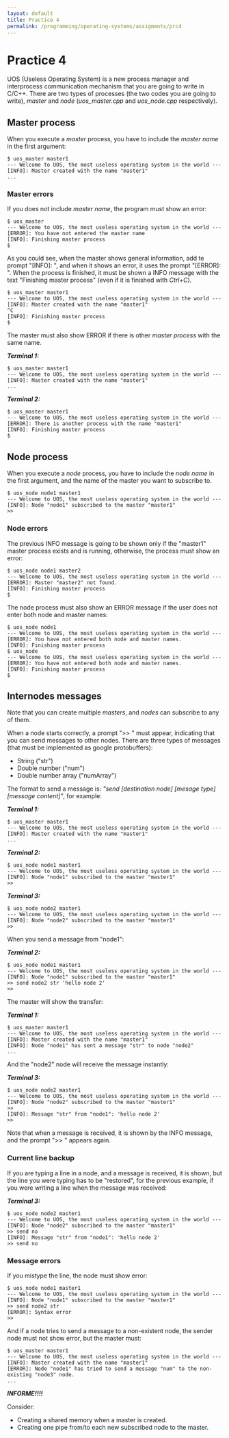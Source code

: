 ```yaml
---
layout: default
title: Practice 4
permalink: /programming/operating-systems/assigments/prc4
---
```


# Practice 4

UOS (Useless Operating System) is a new process manager and interprocess communication mechanism that you are going to write in C/C++. There are two types of processes (the two codes you are going to write), *master* and *node* (*uos_master.cpp* and *uos_node.cpp* respectively).

## Master process

When you execute a *master* process, you have to include the *master name* in the first argument:

```
$ uos_master master1
--- Welcome to UOS, the most useless operating system in the world ---
[INFO]: Master created with the name "master1"
...
```

### Master errors

If you does not include *master name*, the program must show an error:

```
$ uos_master
--- Welcome to UOS, the most useless operating system in the world ---
[ERROR]: You have not entered the master name
[INFO]: Finishing master process
$
```

As you could see, when the master shows general information, add te prompt "[INFO]: ", and when it shows an error, it uses the prompt "[ERROR]: ". When the process is finished, it must be shown a INFO message with the text "Finishing master process" (even if it is finished with *Ctrl+C*).

```
$ uos_master master1
--- Welcome to UOS, the most useless operating system in the world ---
[INFO]: Master created with the name "master1"
^C
[INFO]: Finishing master process
$
```

The master must also show ERROR if there is other *master process* with the same name.

***Terminal 1:***
```
$ uos_master master1
--- Welcome to UOS, the most useless operating system in the world ---
[INFO]: Master created with the name "master1"
...
```

***Terminal 2:***
```
$ uos_master master1
--- Welcome to UOS, the most useless operating system in the world ---
[ERROR]: There is another process with the name "master1"
[INFO]: Finishing master process
$
```


## Node process

When you execute a *node* process, you have to include the *node name* in the first argument, and the name of the master you want to subscribe to.

```
$ uos_node node1 master1
--- Welcome to UOS, the most useless operating system in the world ---
[INFO]: Node "node1" subscribed to the master "master1"
>>
```

### Node errors

The previous INFO message is going to be shown only if the "master1" master process exists and is running, otherwise, the process must show an error:

```
$ uos_node node1 master2
--- Welcome to UOS, the most useless operating system in the world ---
[ERROR]: Master "master2" not found.
[INFO]: Finishing master process
$
```

The node process must also show an ERROR message if the user does not enter both node and master names:

```
$ uos_node node1
--- Welcome to UOS, the most useless operating system in the world ---
[ERROR]: You have not entered both node and master names.
[INFO]: Finishing master process
$ uos_node
--- Welcome to UOS, the most useless operating system in the world ---
[ERROR]: You have not entered both node and master names.
[INFO]: Finishing master process
$
```

## Internodes messages

Note that you can create multiple *masters*, and *nodes* can subscribe to any of them.

When a node starts correctly, a prompt ">> " must appear, indicating that you can send messages to other nodes.
There are three types of messages (that must be implemented as google protobuffers):

* String ("str")
* Double number ("num")
* Double number array ("numArray")

The format to send a message is: *"send [destination node] [mesage type] [message content]"*, for example:

***Terminal 1:***
```
$ uos_master master1
--- Welcome to UOS, the most useless operating system in the world ---
[INFO]: Master created with the name "master1"
...
```

***Terminal 2:***
```
$ uos_node node1 master1
--- Welcome to UOS, the most useless operating system in the world ---
[INFO]: Node "node1" subscribed to the master "master1"
>>
```

***Terminal 3:***
```
$ uos_node node2 master1
--- Welcome to UOS, the most useless operating system in the world ---
[INFO]: Node "node2" subscribed to the master "master1"
>>
```

When you send a message from "node1":

***Terminal 2:***
```
$ uos_node node1 master1
--- Welcome to UOS, the most useless operating system in the world ---
[INFO]: Node "node1" subscribed to the master "master1"
>> send node2 str 'hello node 2'
>>
```

The master will show the transfer:

***Terminal 1:***
```
$ uos_master master1
--- Welcome to UOS, the most useless operating system in the world ---
[INFO]: Master created with the name "master1"
[INFO]: Node "node1" has sent a message "str" to node "node2"
...
```

And the "node2" node will receive the message instantly:

***Terminal 3:***
```
$ uos_node node2 master1
--- Welcome to UOS, the most useless operating system in the world ---
[INFO]: Node "node2" subscribed to the master "master1"
>>
[INFO]: Message "str" from "node1": 'hello node 2'
>>
```

Note that when a message is received, it is shown by the INFO message, and the prompt ">> " appears again.

### Current line backup

If you are typing a line in a node, and a message is received, it is shown, but the line you were typing has to be "restored", for the previous example, if you were writing a line when the message was received:

***Terminal 3:***
```
$ uos_node node2 master1
--- Welcome to UOS, the most useless operating system in the world ---
[INFO]: Node "node2" subscribed to the master "master1"
>> send no
[INFO]: Message "str" from "node1": 'hello node 2'
>> send no
```

### Message errors

If you mistype the line, the node must show error:

```
$ uos_node node1 master1
--- Welcome to UOS, the most useless operating system in the world ---
[INFO]: Node "node1" subscribed to the master "master1"
>> send node2 str
[ERROR]: Syntax error
>>
```

And if a node tries to send a message to a non-existent node, the sender node must not show error, but the master must:

```
$ uos_master master1
--- Welcome to UOS, the most useless operating system in the world ---
[INFO]: Master created with the name "master1"
[ERROR]: Node "node1" has tried to send a message "num" to the non-existing "node3" node.
...
```

***INFORME!!!!***

Consider:

* Creating a shared memory when a master is created.
* Creating one pipe from/to each new subscribed node to the master.
